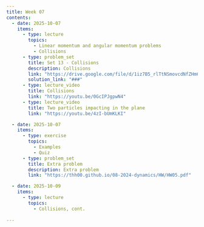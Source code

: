 ```yaml
---
title: Week 07
contents:
  - date: 2025-10-07
    items:
      - type: lecture
        topics:
          - Linear momentum and angular momentum problems
          - Collisions
      - type: problem_set
        title: Set 13 - Collisions
        description: Collisions
        link: "https://drive.google.com/file/d/1iz7B5_rlTtNSmovcdNfZHm6KPo1URmEL/view?usp=share_link"
        solution_link: "###"
      - type: lecture_video
        title: Collisions
        link: "https://youtu.be/0GcIPJgpwN4"
      - type: lecture_video
        title: Two particles impacting in the plane
        link: "https://youtu.be/4zI-bUmKLKI"

  - date: 2025-10-07
    items:
      - type: exercise
        topics:
          - Examples
          - Quiz
      - type: problem_set
        title: Extra problem
        description: Extra problem
        link: "https://thh00.github.io/08-2024-dynamics/HW/HW05.pdf"

  - date: 2025-10-09
    items:
      - type: lecture
        topics:
          - Collisions, cont.
      
---
```

      
      
